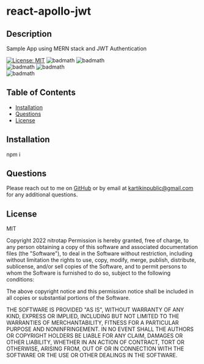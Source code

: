 # react-apollo-jwt

## Description

Sample App using MERN stack and JWT Authentication

[![License: MIT](https://img.shields.io/badge/License-MIT-yellow.svg)](https://opensource.org/licenses/MIT)
![badmath](https://img.shields.io/github/languages/top/nitrotap/react-apollo-jwt)
![badmath](https://img.shields.io/github/languages/top/nitrotap/nitrotap/react-apollo-jwt)  
![badmath](https://img.shields.io/github/issues/nitrotap/react-apollo-jwt)
![badmath](https://img.shields.io/github/forks/nitrotap/react-apollo-jwt)  
![badmath](https://img.shields.io/github/stars/nitrotap/react-apollo-jwt)

## Table of Contents

- [Installation](#Installation)
- [Questions](#Questions)
- [License](#License)

## Installation

npm i

## Questions

Please reach out to me on [GitHub](https://github.com/nitrotap) or by email at kartikinpublic@gmail.com for any additional questions.

## License

MIT

Copyright 2022 nitrotap
Permission is hereby granted, free of charge, to any person obtaining a copy of this software and associated documentation files (the "Software"), to deal in the Software without restriction, including without limitation the rights to use, copy, modify, merge, publish, distribute, sublicense, and/or sell copies of the Software, and to permit persons to whom the Software is furnished to do so, subject to the following conditions:

The above copyright notice and this permission notice shall be included in all copies or substantial portions of the Software.

THE SOFTWARE IS PROVIDED "AS IS", WITHOUT WARRANTY OF ANY KIND, EXPRESS OR IMPLIED, INCLUDING BUT NOT LIMITED TO THE WARRANTIES OF MERCHANTABILITY, FITNESS FOR A PARTICULAR PURPOSE AND NONINFRINGEMENT. IN NO EVENT SHALL THE AUTHORS OR COPYRIGHT HOLDERS BE LIABLE FOR ANY CLAIM, DAMAGES OR OTHER LIABILITY, WHETHER IN AN ACTION OF CONTRACT, TORT OR OTHERWISE, ARISING FROM, OUT OF OR IN CONNECTION WITH THE SOFTWARE OR THE USE OR OTHER DEALINGS IN THE SOFTWARE.
